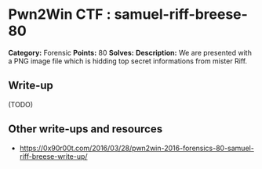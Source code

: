 # Pwn2Win CTF : samuel-riff-breese-80

**Category:** Forensic
**Points:** 80
**Solves:** 
**Description:**
We are presented with a PNG image file which is hidding top secret informations from mister Riff.


## Write-up

(TODO)

## Other write-ups and resources

* https://0x90r00t.com/2016/03/28/pwn2win-2016-forensics-80-samuel-riff-breese-write-up/
